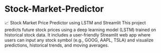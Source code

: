 # Stock-Market-Predictor
📈 Stock Market Price Predictor using LSTM and Streamlit This project predicts future stock prices using a deep learning model (LSTM) trained on historical stock data. It includes a user-friendly Streamlit web app where users can input any stock symbol (e.g., GOOG, AAPL, TSLA) and visualize predictions, historical trends, and moving averages.
